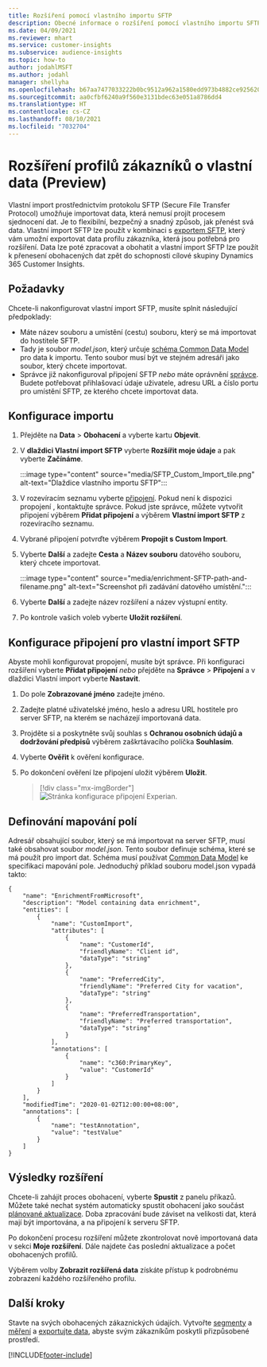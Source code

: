 ```yaml
---
title: Rozšíření pomocí vlastního importu SFTP
description: Obecné informace o rozšíření pomocí vlastního importu SFTP.
ms.date: 04/09/2021
ms.reviewer: mhart
ms.service: customer-insights
ms.subservice: audience-insights
ms.topic: how-to
author: jodahlMSFT
ms.author: jodahl
manager: shellyha
ms.openlocfilehash: b67aa7477033222b0bc9512a962a1580edd973b4882ce925620ff5ec14f83fe3
ms.sourcegitcommit: aa0cfbf6240a9f560e3131bdec63e051a8786dd4
ms.translationtype: HT
ms.contentlocale: cs-CZ
ms.lasthandoff: 08/10/2021
ms.locfileid: "7032704"
---
```

# <a name="enrich-customer-profiles-with-custom-data-preview"></a>Rozšíření profilů zákazníků o vlastní data (Preview)

Vlastní import prostřednictvím protokolu SFTP (Secure File Transfer Protocol) umožňuje importovat data, která nemusí projít procesem sjednocení dat. Je to flexibilní, bezpečný a snadný způsob, jak přenést svá data. Vlastní import SFTP lze použít v kombinaci s [exportem SFTP](export-sftp.md), který vám umožní exportovat data profilu zákazníka, která jsou potřebná pro rozšíření. Data lze poté zpracovat a obohatit a vlastní import SFTP lze použít k přenesení obohacených dat zpět do schopnosti cílové skupiny Dynamics 365 Customer Insights.

## <a name="prerequisites"></a>Požadavky

Chcete-li nakonfigurovat vlastní import SFTP, musíte splnit následující předpoklady:

- Máte název souboru a umístění (cestu) souboru, který se má importovat do hostitele SFTP.
- Tady je soubor *model.json*, který určuje [schéma Common Data Model](/common-data-model/) pro data k importu. Tento soubor musí být ve stejném adresáři jako soubor, který chcete importovat.
- Správce již nakonfiguroval připojení SFTP *nebo* máte oprávnění [správce](permissions.md#administrator). Budete potřebovat přihlašovací údaje uživatele, adresu URL a číslo portu pro umístění SFTP, ze kterého chcete importovat data.


## <a name="configure-the-import"></a>Konfigurace importu

1. Přejděte na **Data** > **Obohacení** a vyberte kartu **Objevit**.

1. V **dlaždici Vlastní import SFTP** vyberte **Rozšířit moje údaje** a pak vyberte **Začínáme**.

   :::image type="content" source="media/SFTP_Custom_Import_tile.png" alt-text="Dlaždice vlastního importu SFTP":::

1. V rozevíracím seznamu vyberte [připojení](connections.md). Pokud není k dispozici propojení , kontaktujte správce. Pokud jste správce, můžete vytvořit připojení výběrem **Přidat připojení** a výběrem **Vlastní import SFTP** z rozevíracího seznamu.

1. Vybrané připojení potvrďte výběrem **Propojit s Custom Import**.

1.  Vyberte **Další** a zadejte **Cesta** a **Název souboru** datového souboru, který chcete importovat.

    :::image type="content" source="media/enrichment-SFTP-path-and-filename.png" alt-text="Screenshot při zadávání datového umístění.":::

1. Vyberte **Další** a zadejte název rozšíření a název výstupní entity. 

1. Po kontrole vašich voleb vyberte **Uložit rozšíření**.

## <a name="configure-the-connection-for-sftp-custom-import"></a>Konfigurace připojení pro vlastní import SFTP 

Abyste mohli konfigurovat propojení, musíte být správce. Při konfiguraci rozšíření vyberte **Přidat připojení** *nebo* přejděte na **Správce** > **Připojení** a v dlaždici Vlastní import vyberte **Nastavit**.

1. Do pole **Zobrazované jméno** zadejte jméno.

1. Zadejte platné uživatelské jméno, heslo a adresu URL hostitele pro server SFTP, na kterém se nacházejí importovaná data.

1. Projděte si a poskytněte svůj souhlas s **Ochranou osobních údajů a dodržování předpisů** výběrem zaškrtávacího políčka **Souhlasím**.

1. Vyberte **Ověřit** k ověření konfigurace.

1. Po dokončení ověření lze připojení uložit výběrem **Uložit**.

   > [!div class="mx-imgBorder"]
   > ![Stránka konfigurace připojení Experian.](media/enrichment-SFTP-connection.png "Stránka konfigurace připojení Experian")


## <a name="defining-field-mappings"></a>Definování mapování polí 

Adresář obsahující soubor, který se má importovat na server SFTP, musí také obsahovat soubor *model.json*. Tento soubor definuje schéma, které se má použít pro import dat. Schéma musí používat [Common Data Model](/common-data-model/) ke specifikaci mapování pole. Jednoduchý příklad souboru model.json vypadá takto:

```
{
    "name": "EnrichmentFromMicrosoft",
    "description": "Model containing data enrichment",
    "entities": [
        {
            "name": "CustomImport",
            "attributes": [
                {
                    "name": "CustomerId",
                    "friendlyName": "Client id",
                    "dataType": "string"
                },
                {
                    "name": "PreferredCity",
                    "friendlyName": "Preferred City for vacation",
                    "dataType": "string"
                },
                {
                    "name": "PreferredTransportation",
                    "friendlyName": "Preferred transportation",
                    "dataType": "string"
                }
            ],
            "annotations": [
                {
                    "name": "c360:PrimaryKey",
                    "value": "CustomerId"
                }
            ]
        }
    ],
    "modifiedTime": "2020-01-02T12:00:00+08:00",
    "annotations": [
        {
            "name": "testAnnotation",
            "value": "testValue"
        }
    ]
}
```

## <a name="enrichment-results"></a>Výsledky rozšíření

Chcete-li zahájit proces obohacení, vyberte **Spustit** z panelu příkazů. Můžete také nechat systém automaticky spustit obohacení jako součást [plánované aktualizace](system.md#schedule-tab). Doba zpracování bude záviset na velikosti dat, která mají být importována, a na připojení k serveru SFTP.

Po dokončení procesu rozšíření můžete zkontrolovat nově importovaná data v sekci **Moje rozšíření**. Dále najdete čas poslední aktualizace a počet obohacených profilů.

Výběrem volby **Zobrazit rozšířená data** získáte přístup k podrobnému zobrazení každého rozšířeného profilu.

## <a name="next-steps"></a>Další kroky

Stavte na svých obohacených zákaznických údajích. Vytvořte [segmenty](segments.md) a [měření](measures.md) a [exportujte data](export-destinations.md), abyste svým zákazníkům poskytli přizpůsobené prostředí.

[!INCLUDE[footer-include](../includes/footer-banner.md)]

